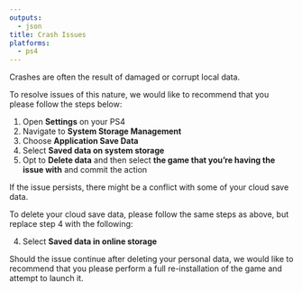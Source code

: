 ```yaml
---
outputs:
  - json
title: Crash Issues
platforms:
  - ps4
---
```

Crashes are often the result of damaged or corrupt local data.

To resolve issues of this nature, we would like to recommend that you please follow the steps below:

1. Open **Settings** on your PS4
2. Navigate to **System Storage Management**
3. Choose **Application Save Data**
4. Select **Saved data on system storage**
5. Opt to **Delete data** and then select **the game that you’re having the issue with** and commit the action

If the issue persists, there might be a conflict with some of your cloud save data.

To delete your cloud save data, please follow the same steps as above, but replace step 4 with the following:

4. Select **Saved data in online storage**

Should the issue continue after deleting your personal data, we would like to recommend that you please perform a full re-installation of the game and attempt to launch it.